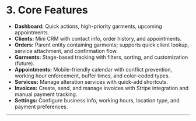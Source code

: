 # 3. Core Features

- **Dashboard:** Quick actions, high-priority garments, upcoming appointments.
- **Clients:** Mini CRM with contact info, order history, and appointments.
- **Orders:** Parent entity containing garments; supports quick client lookup, service attachment, and confirmation flow.
- **Garments:** Stage-based tracking with filters, sorting, and customization (future).
- **Appointments:** Mobile-friendly calendar with conflict prevention, working hour enforcement, buffer times, and color-coded types.
- **Services:** Manage alteration services with quick-add shortcuts.
- **Invoices:** Create, send, and manage invoices with Stripe integration and manual payment tracking.
- **Settings:** Configure business info, working hours, location type, and payment preferences.

---
